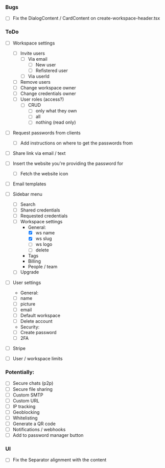 ### Bugs

-   [ ] Fix the DialogContent / CardContent on create-workspace-header.tsx

### ToDo

-   [ ] Workspace settings

    -   [ ] Invite users
        -   [ ] Via email
            -   [ ] New user
            -   [ ] Refistered user
        -   [ ] Via userId
    -   [ ] Remove users
    -   [ ] Change workspace owner
    -   [ ] Change credentials owner
    -   [ ] User roles (access?)
        -   [ ] CRUD
            -   [ ] only what they own
            -   [ ] all
            -   [ ] nothing (read only)

-   [ ] Request passwords from clients

    -   [ ] Add instructions on where to get the passwords from

-   [ ] Share link via email / text

-   [ ] Insert the website you're providing the password for

    -   [ ] Fetch the website icon

-   [ ] Email templates

-   [ ] Sidebar menu

    -   [ ] Search
    -   [ ] Shared credentials
    -   [ ] Requested credentials
    -   [ ] Workspace settings
        -   General:
            -   [x] ws name
            -   [x] ws slug
            -   [ ] ws logo
            -   [ ] delete
        -   Tags
        -   Billing
        -   People / team
    -   [ ] Upgrade

-   [ ] User settings

    -   General:
    -   [ ] name
    -   [ ] picture
    -   [ ] email
    -   [ ] Default workspace
    -   [ ] Delete account
    -   Security:
    -   [ ] Create password
    -   [ ] 2FA

-   [ ] Stripe
-   [ ] User / workspace limits

### Potentially:

-   [ ] Secure chats (p2p)
-   [ ] Secure file sharing
-   [ ] Custom SMTP
-   [ ] Custom URL
-   [ ] IP tracking
-   [ ] Geoblocking
-   [ ] Whitelisting
-   [ ] Generate a QR code
-   [ ] Notifications / webhooks
-   [ ] Add to password manager button

###

### UI

-   [ ] Fix the Separator alignment with the content

